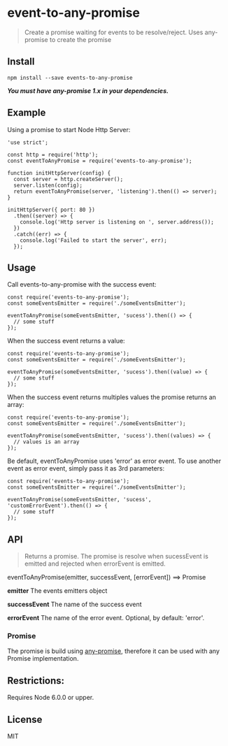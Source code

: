# event-to-any-promise

> Create a promise waiting for events to be resolve/reject. Uses any-promise to create the promise

## Install
```
npm install --save events-to-any-promise
```
**_You must have any-promise 1.x in your dependencies._**

## Example
Using a promise to start Node Http Server:
```
'use strict';

const http = require('http');
const eventToAnyPromise = require('events-to-any-promise');

function initHttpServer(config) {
  const server = http.createServer();
  server.listen(config);
  return eventToAnyPromise(server, 'listening').then(() => server);
}

initHttpServer({ port: 80 })
  .then((server) => {
    console.log('Http server is listening on ', server.address());
  })
  .catch((err) => {
    console.log('Failed to start the server', err);
  });
```

## Usage
Call events-to-any-promise with the success event:
```
const require('events-to-any-promise');
const someEventsEmitter = require('./someEventsEmitter');

eventToAnyPromise(someEventsEmitter, 'sucess').then(() => {
  // some stuff
});
```
When the success event returns a value:
```
const require('events-to-any-promise');
const someEventsEmitter = require('./someEventsEmitter');

eventToAnyPromise(someEventsEmitter, 'sucess').then((value) => {
  // some stuff
});
```
When the success event returns multiples values the promise returns an array:
```
const require('events-to-any-promise');
const someEventsEmitter = require('./someEventsEmitter');

eventToAnyPromise(someEventsEmitter, 'sucess').then((values) => {
  // values is an array
});
```
Be default, eventToAnyPromise uses 'error' as error event. To use another event
as error event, simply pass it as 3rd parameters:
```
const require('events-to-any-promise');
const someEventsEmitter = require('./someEventsEmitter');

eventToAnyPromise(someEventsEmitter, 'sucess', 'customErrorEvent').then(() => {
  // some stuff
});
```

## API
> Returns a promise. The promise is resolve when sucessEvent is emitted
> and rejected when errorEvent is emitted.

eventToAnyPromise(emitter, successEvent, [errorEvent]) ==> Promise

**emitter**
The events emitters object

**successEvent**
The name of the success event

**errorEvent**
The name of the error event. Optional, by default: 'error'.

### Promise
The promise is build using [any-promise](https://www.npmjs.com/package/any-promise),
therefore it can be used with any Promise implementation.

## Restrictions:
Requires Node 6.0.0 or upper.

## License
MIT
